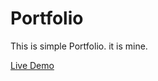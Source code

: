 # Portfolio
This is simple Portfolio. it is mine. 

[Live Demo](https://portfolio-mkhalid.netlify.app/)
